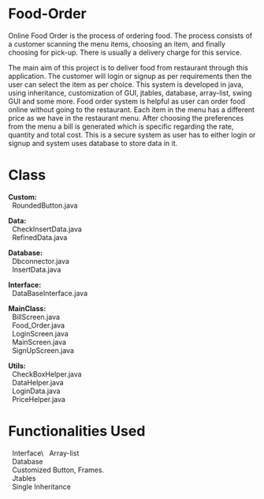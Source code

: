 # Food-Order
Online Food Order is the process of ordering food. The process consists of a customer scanning the menu items, choosing an item, and finally choosing for pick-up. There is usually a delivery charge for this service.

The main aim of this project is to deliver food from restaurant through this application. The customer will login or signup as per requirements then the user can select the item as per choice. This system is developed in java, using inheritance, customization of GUI, jtables, database, array-list, swing GUI and some more. Food order system is helpful as user can order food online without going to the restaurant. Each item in the menu has a different price as we have in the restaurant menu. After choosing the preferences from the menu a bill is generated which is specific regarding the rate, quantity and total cost. This is a secure system as user has to either login or signup and system uses database to store data in it.

# Class
**Custom:**\
  &nbsp; RoundedButton.java

**Data:**\
  &nbsp; CheckInsertData.java\
  &nbsp; RefinedData.java

**Database:**\
 &nbsp; Dbconnector.java\
 &nbsp; InsertData.java

**Interface:**\
 &nbsp; DataBaseInterface.java

**MainClass:**\
 &nbsp; BillScreen.java\
 &nbsp; Food_Order.java\
 &nbsp; LoginScreen.java\
 &nbsp; MainScreen.java\
 &nbsp; SignUpScreen.java

**Utils:**\
 &nbsp; CheckBoxHelper.java\
 &nbsp; DataHelper.java\
 &nbsp; LoginData.java\
 &nbsp; PriceHelper.java


# Functionalities Used
  &nbsp; Interface\ 
  &nbsp; Array-list\
  &nbsp; Database\
  &nbsp; Customized Button, Frames.\
  &nbsp; Jtables\
  &nbsp; Single Inheritance


